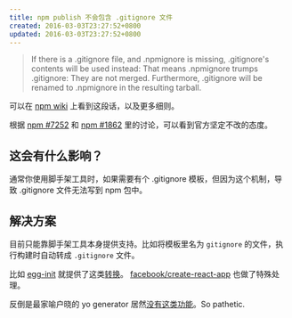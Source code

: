 ```yaml
---
title: npm publish 不会包含 .gitignore 文件
created: 2016-03-03T23:27:52+0800
updated: 2016-03-03T23:27:52+0800
---
```



> If there is a .gitignore file, and .npmignore is missing, .gitignore's contents will be used instead: That means .npmignore trumps .gitignore: They are not merged. Furthermore, .gitignore will be renamed to .npmignore in the resulting tarball.

可以在 [npm wiki](https://github.com/npm/npm/wiki/Files-and-Ignores#details-1) 上看到这段话，以及更多细则。

根据 [npm #7252](https://github.com/npm/npm/issues/7252) 和 [npm #1862](https://github.com/npm/npm/issues/1862) 里的讨论，可以看到官方坚定不改的态度。

## 这会有什么影响？

通常你使用脚手架工具时，如果需要有个 .gitignore 模板，但因为这个机制，导致 .gitignore 文件无法写到 npm 包中。

## 解决方案

目前只能靠脚手架工具本身提供支持。比如将模板里名为 `gitignore` 的文件，执行构建时自动转成 `.gitignore` 文件。

比如 [egg-init][] 就提供了这类[转换](https://github.com/eggjs/egg-init/blob/db54e1ed39dd4266fcf11af137ec29cca9e868e4/lib/init_command.js#L32)。
[facebook/create-react-app](https://github.com/facebook/create-react-app/pull/79) 也做了特殊处理。

反倒是最家喻户晓的 yo generator 居然[没有这类功能](https://github.com/yeoman/generator/issues/812)。So pathetic.


[egg-init]: https://github.com/eggjs/egg-init
